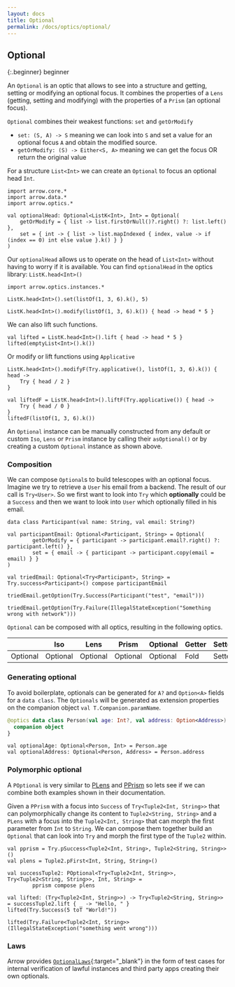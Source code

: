 ```yaml
---
layout: docs
title: Optional
permalink: /docs/optics/optional/
---
```


## Optional

{:.beginner}
beginner

An `Optional` is an optic that allows to see into a structure and getting, setting or modifying an optional focus.
It combines the properties of a `Lens` (getting, setting and modifying) with the properties of a `Prism` (an optional focus).

`Optional` combines their weakest functions: `set` and `getOrModify`

* `set: (S, A) -> S` meaning we can look into `S` and set a value for an optional focus `A` and obtain the modified source.
* `getOrModify: (S) -> Either<S, A>` meaning we can get the focus OR return the original value

For a structure `List<Int>` we can create an `Optional` to focus an optional head `Int`.

```kotlin:ank
import arrow.core.*
import arrow.data.*
import arrow.optics.*

val optionalHead: Optional<ListK<Int>, Int> = Optional(
    getOrModify = { list -> list.firstOrNull()?.right() ?: list.left() },
    set = { int -> { list -> list.mapIndexed { index, value -> if (index == 0) int else value }.k() } }
)
```

Our `optionalHead` allows us to operate on the head of `List<Int>` without having to worry if it is available. You can find `optionalHead` in the optics library: `ListK.head<Int>()`

```kotlin:ank
import arrow.optics.instances.*

ListK.head<Int>().set(listOf(1, 3, 6).k(), 5)
```
```kotlin:ank
ListK.head<Int>().modify(listOf(1, 3, 6).k()) { head -> head * 5 }
```

We can also lift such functions.

```kotlin:ank
val lifted = ListK.head<Int>().lift { head -> head * 5 }
lifted(emptyList<Int>().k())
```

Or modify or lift functions using `Applicative`

```kotlin:ank
ListK.head<Int>().modifyF(Try.applicative(), listOf(1, 3, 6).k()) { head ->
    Try { head / 2 }
}
```
```kotlin:ank
val liftedF = ListK.head<Int>().liftF(Try.applicative()) { head ->
    Try { head / 0 }
}
liftedF(listOf(1, 3, 6).k())
```

An `Optional` instance can be manually constructed from any default or custom `Iso`, `Lens` or `Prism` instance by calling their `asOptional()` or by creating a custom `Optional` instance as shown above.

### Composition

We can compose `Optional`s to build telescopes with an optional focus. Imagine we try to retrieve a `User` his email from a backend. The result of our call is `Try<User>`. So we first want to look into `Try` which **optionally** could be a `Success` and then we want to look into `User` which optionally filled in his email.

```kotlin:ank
data class Participant(val name: String, val email: String?)

val participantEmail: Optional<Participant, String> = Optional(
        getOrModify = { participant -> participant.email?.right() ?: participant.left() },
        set = { email -> { participant -> participant.copy(email = email) } }
)

val triedEmail: Optional<Try<Participant>, String> = Try.success<Participant>() compose participantEmail

triedEmail.getOption(Try.Success(Participant("test", "email")))
```
```kotlin:ank
triedEmail.getOption(Try.Failure(IllegalStateException("Something wrong with network")))
```

`Optional` can be composed with all optics, resulting in the following optics.

|   | Iso | Lens | Prism | Optional | Getter | Setter | Fold | Traversal |
| --- | --- | --- | --- | --- | --- | --- | --- | --- |
| Optional | Optional | Optional | Optional | Optional | Fold | Setter | Fold | Traversal |

### Generating optional

To avoid boilerplate, optionals can be generated for `A?` and `Option<A>` fields for a `data class`.
The `Optionals` will be generated as extension properties on the companion object `val T.Companion.paramName`.

```kotlin
@optics data class Person(val age: Int?, val address: Option<Address>) {
  companion object
}
```
```kotlin:ank:silent
val optionalAge: Optional<Person, Int> = Person.age
val optionalAddress: Optional<Person, Address> = Person.address
```

### Polymorphic optional

A `POptional` is very similar to [PLens](/docs/optics/lens#Plens) and [PPrism](/docs/optics/prism#PPrism) so lets see if we can combine both examples shown in their documentation.

Given a `PPrism` with a focus into `Success` of `Try<Tuple2<Int, String>>` that can polymorphically change its content to `Tuple2<String, String>` and a `PLens` with a focus into the `Tuple2<Int, String>` that can morph the first parameter from `Int` to `String`. We can compose them together build an `Optional` that can look into `Try` and morph the first type of the `Tuple2` within.

```kotlin:ank
val pprism = Try.pSuccess<Tuple2<Int, String>, Tuple2<String, String>>()
val plens = Tuple2.pFirst<Int, String, String>()

val successTuple2: POptional<Try<Tuple2<Int, String>>, Try<Tuple2<String, String>>, Int, String> =
        pprism compose plens

val lifted: (Try<Tuple2<Int, String>>) -> Try<Tuple2<String, String>> = successTuple2.lift { _ -> "Hello, " }
lifted(Try.Success(5 toT "World!"))
```
```kotlin:ank
lifted(Try.Failure<Tuple2<Int, String>>(IllegalStateException("something went wrong")))
```

### Laws

Arrow provides [`OptionalLaws`][optional_laws_source]{:target="_blank"} in the form of test cases for internal verification of lawful instances and third party apps creating their own optionals.

[optional_laws_source]: https://github.com/arrow-kt/arrow/blob/master/modules/core/arrow-test/src/main/kotlin/arrow/test/laws/OptionalLaws.kt